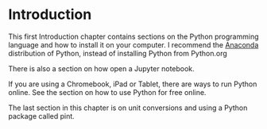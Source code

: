 # Introduction

This first Introduction chapter contains sections on the Python programming language and how to install it on your computer. I recommend the [Anaconda](https://https://www.anaconda.com/products/individual) distribution of Python, instead of installing Python from Python.org

There is also a section on how open a Jupyter notebook.

If you are using a Chromebook, iPad or Tablet, there are ways to run Python online. See the section on how to use Python for free online.

The last section in this chapter is on unit conversions and using a Python package called pint.
